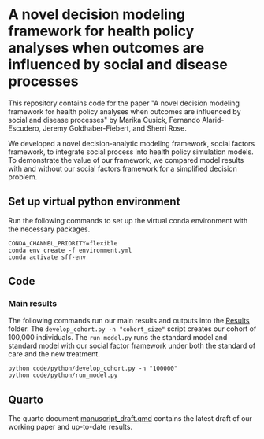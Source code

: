 # A novel decision modeling framework for health policy analyses when outcomes are influenced by social and disease processes

This repository contains code for the paper "A novel decision modeling framework for health policy analyses when outcomes are influenced by social and disease processes" by Marika Cusick, Fernando Alarid-Escudero, Jeremy Goldhaber-Fiebert, and Sherri Rose.

We developed a novel decision-analytic modeling framework, social factors framework, to integrate social process into health policy simulation models. To demonstrate the value of our framework, we compared model results with and without our social factors framework for a simplified decision problem.

## Set up virtual python environment

Run the following commands to set up the virtual conda environment with the necessary packages.

```{python}
CONDA_CHANNEL_PRIORITY=flexible
conda env create -f environment.yml
conda activate sff-env
```

## Code

### Main results

The following commands run our main results and outputs into the [Results](https://github.com/StanfordHPDS/social_factors_microsim/tree/main/Results) folder. The `develop_cohort.py -n "cohort_size"` script creates our cohort of 100,000 individuals. The `run_model.py` runs the standard model and standard model with our social factor framework under both the standard of care and the new treatment.

```{python}
python code/python/develop_cohort.py -n "100000" 
python code/python/run_model.py
```

## Quarto

The quarto document [manuscript_draft.qmd](https://github.com/StanfordHPDS/social_factors_microsim/blob/main/manuscript_draft.qmd) contains the latest draft of our working paper and up-to-date results.